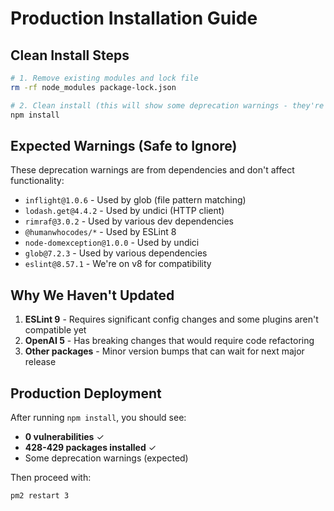# Production Installation Guide

## Clean Install Steps

```bash
# 1. Remove existing modules and lock file
rm -rf node_modules package-lock.json

# 2. Clean install (this will show some deprecation warnings - they're safe to ignore)
npm install
```

## Expected Warnings (Safe to Ignore)

These deprecation warnings are from dependencies and don't affect functionality:

- `inflight@1.0.6` - Used by glob (file pattern matching)
- `lodash.get@4.4.2` - Used by undici (HTTP client)
- `rimraf@3.0.2` - Used by various dev dependencies
- `@humanwhocodes/*` - Used by ESLint 8
- `node-domexception@1.0.0` - Used by undici
- `glob@7.2.3` - Used by various dependencies
- `eslint@8.57.1` - We're on v8 for compatibility

## Why We Haven't Updated

1. **ESLint 9** - Requires significant config changes and some plugins aren't compatible yet
2. **OpenAI 5** - Has breaking changes that would require code refactoring
3. **Other packages** - Minor version bumps that can wait for next major release

## Production Deployment

After running `npm install`, you should see:
- **0 vulnerabilities** ✓
- **428-429 packages installed** ✓
- Some deprecation warnings (expected)

Then proceed with:
```bash
pm2 restart 3
```